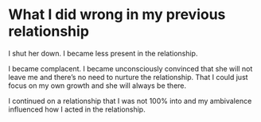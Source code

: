 # What I did wrong in my previous relationship

I shut her down. I became less present in the relationship.

I became complacent. I became unconsciously convinced that she will not leave me and there’s no need to nurture the relationship. That I could just focus on my own growth and she will always be there.

I continued on a relationship that I was not 100% into and my ambivalence influenced how I acted in the relationship.


